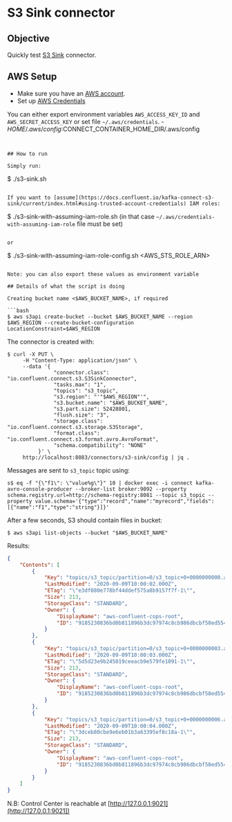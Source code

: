 # S3 Sink connector



## Objective

Quickly test [S3 Sink](https://docs.confluent.io/current/connect/kafka-connect-s3/index.html#kconnect-long-amazon-s3-sink-connector) connector.

## AWS Setup

* Make sure you have an [AWS account](https://docs.aws.amazon.com/streams/latest/dev/before-you-begin.html#setting-up-sign-up-for-aws).
* Set up [AWS Credentials](https://docs.confluent.io/current/connect/kafka-connect-kinesis/quickstart.html#aws-credentials)

You can either export environment variables `AWS_ACCESS_KEY_ID` and `AWS_SECRET_ACCESS_KEY` or set file `~/.aws/credentials`.   - $HOME/.aws/config:$CONNECT_CONTAINER_HOME_DIR/.aws/config
```


## How to run

Simply run:

```
$ ./s3-sink.sh
```

If you want to [assume](https://docs.confluent.io/kafka-connect-s3-sink/current/index.html#using-trusted-account-credentials) IAM roles:

```
$ ./s3-sink-with-assuming-iam-role.sh (in that case `~/.aws/credentials-with-assuming-iam-role` file must be set)
```

or

```
$ ./s3-sink-with-assuming-iam-role-config.sh <AWS_STS_ROLE_ARN>
```

Note: you can also export these values as environment variable

## Details of what the script is doing

Creating bucket name <$AWS_BUCKET_NAME>, if required

```bash
$ aws s3api create-bucket --bucket $AWS_BUCKET_NAME --region $AWS_REGION --create-bucket-configuration LocationConstraint=$AWS_REGION
```

The connector is created with:

```
$ curl -X PUT \
     -H "Content-Type: application/json" \
     --data '{
               "connector.class": "io.confluent.connect.s3.S3SinkConnector",
               "tasks.max": "1",
               "topics": "s3_topic",
               "s3.region": "'"$AWS_REGION"'",
               "s3.bucket.name": "$AWS_BUCKET_NAME",
               "s3.part.size": 52428801,
               "flush.size": "3",
               "storage.class": "io.confluent.connect.s3.storage.S3Storage",
               "format.class": "io.confluent.connect.s3.format.avro.AvroFormat",
               "schema.compatibility": "NONE"
          }' \
     http://localhost:8083/connectors/s3-sink/config | jq .
```

Messages are sent to `s3_topic` topic using:

```
s$ eq -f "{\"f1\": \"value%g\"}" 10 | docker exec -i connect kafka-avro-console-producer --broker-list broker:9092 --property schema.registry.url=http://schema-registry:8081 --topic s3_topic --property value.schema='{"type":"record","name":"myrecord","fields":[{"name":"f1","type":"string"}]}'
```

After a few seconds, S3 should contain files in bucket:

```
$ aws s3api list-objects --bucket "$AWS_BUCKET_NAME"
```

Results:

```json
{
    "Contents": [
        {
            "Key": "topics/s3_topic/partition=0/s3_topic+0+0000000000.avro",
            "LastModified": "2020-09-09T10:00:02.000Z",
            "ETag": "\"e3df080e778bf44ddef575a8b9157f7f-1\"",
            "Size": 213,
            "StorageClass": "STANDARD",
            "Owner": {
                "DisplayName": "aws-confluent-cops-root",
                "ID": "9185230836bd0b811896b3dc97974c8cb986dbcbf58ed554d6e9e6412a237e60"
            }
        },
        {
            "Key": "topics/s3_topic/partition=0/s3_topic+0+0000000003.avro",
            "LastModified": "2020-09-09T10:00:03.000Z",
            "ETag": "\"5d5d23e9b245019ceeacb9e579fe1091-1\"",
            "Size": 213,
            "StorageClass": "STANDARD",
            "Owner": {
                "DisplayName": "aws-confluent-cops-root",
                "ID": "9185230836bd0b811896b3dc97974c8cb986dbcbf58ed554d6e9e6412a237e60"
            }
        },
        {
            "Key": "topics/s3_topic/partition=0/s3_topic+0+0000000006.avro",
            "LastModified": "2020-09-09T10:00:04.000Z",
            "ETag": "\"3dceb80cbe9e6eb01b3a63395ef8c18a-1\"",
            "Size": 213,
            "StorageClass": "STANDARD",
            "Owner": {
                "DisplayName": "aws-confluent-cops-root",
                "ID": "9185230836bd0b811896b3dc97974c8cb986dbcbf58ed554d6e9e6412a237e60"
            }
        }
    ]
}
```

N.B: Control Center is reachable at [http://127.0.0.1:9021](http://127.0.0.1:9021])
